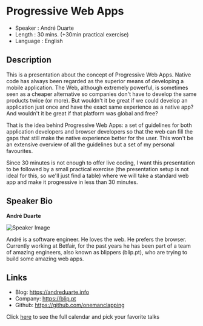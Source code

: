 Progressive Web Apps
========================

* Speaker   : André Duarte
* Length    : 30 mins. (+30min practical exercise)
* Language  : English

Description
-----------

This is a presentation about the concept of Progressive Web Apps. Native code has always been regarded as the superior means of developing a mobile application. The Web, although extremely powerful, is sometimes seen as a cheaper alternative so companies don't have to develop the same products twice (or more). But wouldn't it be great if we could develop an application just once and have the exact same experience as a native app? And wouldn't it be great if that platform was global and free?

That is the idea behind Progressive Web Apps: a set of guidelines for both application developers and browser developers so that the web can fill the gaps that still make the native experience better for the user. This won't be an extensive overview of all the guidelines but a set of my personal favourites.

Since 30 minutes is not enough to offer live coding, I want this presentation to be followed by a small practical exercise (the presentation setup is not ideal for this, so we'll just find a table) where we will take a standard web app and make it progressive in less than 30 minutes.

Speaker Bio
-----------

**André Duarte**

![Speaker Image](https://avatars0.githubusercontent.com/u/3946510?v=4&s=460)

André is a software engineer. He loves the web. He prefers the browser. Currently working at Betfair, for the past years he has been part of a team of amazing engineers, also known as blippers (blip.pt), who are trying to build some amazing web apps.

Links
-----

* Blog: https://andreduarte.info
* Company: https://blip.pt
* Github: https://github.com/onemanclapping

Click [here][1] to see the full calendar and pick your favorite talks

[1]: https://pixels.camp/schedule/
